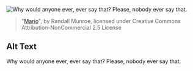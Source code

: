 ![Why would anyone ever, ever say that?  Please, nobody ever say that.](https://imgs.xkcd.com/comics/mario.png)
> "[Mario](https://xkcd.com/151/)", by Randall Munroe, licensed under Creative Commons Attribution-NonCommercial 2.5 License

## Alt Text
Why would anyone ever, ever say that?  Please, nobody ever say that.
